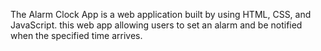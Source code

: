 The Alarm Clock App is a web application built by using HTML, CSS, and JavaScript. this web app allowing users to set an alarm and be notified when the specified time arrives.
